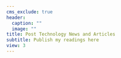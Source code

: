 ```yaml
---
cms_exclude: true
header:
  caption: ""
  image: ""
title: Post Technology News and Articles
subtitle: Publish my readings here 
view: 3
---
```

